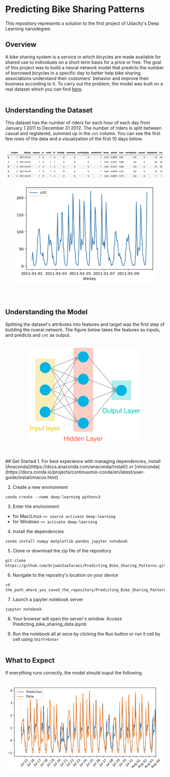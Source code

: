 # Predicting Bike Sharing Patterns

This repository represents a solution to the first project of Udacity's Deep Learning nanodegree.


## Overview

A bike sharing system is a service in which bicycles are made available for shared use to individuals on a
short term basis for a price or free. The goal of this project was to build a neural network model that predicts the number
of borrowed bicycles in a specific day to better help bike sharing associations understand their customers' behavior and improve
their business according to it. To carry out the problem, the model was built on a real dataset which you
can find [here](https://archive.ics.uci.edu/ml/datasets/Bike+Sharing+Dataset).
<br/><br/>

## Understanding the Dataset

This dataset has the number of riders for each hour of each day from January 1 2011 to December 31 2012. The number
of riders is split between casual and registered, summed up in the `cnt` column. You can see the first few rows
of the data and a visualization of the first 10 days below.
<br/><br/>
<p align="center">
<img src="Images/dataset.png" alt="dataset image" width="800" />
</p>

<p align="center">
<img src="Images/10days.png" alt="10 days visualization" width="450" />
</p>
<br/><br/>

## Understanding the Model
Splitting the dataset's attributes into features and target was the first step of building the nueral network. The figure below takes the features as inputs, and predicts and `cnt` as output.
<br/><br/>
<p align="center">
<img src="Images/neural_network.png" alt="nueral network" width="350" />
</p>
<br/><br/>
## Get Started
1. For best experience with managing dependencies, install [Anaconda](https://docs.anaconda.com/anaconda/install/) or
[miniconda](https://docs.conda.io/projects/continuumio-conda/en/latest/user-guide/install/macos.html)


2. Create a new environment
```
conda create --name deep-learning python=3
```
3. Enter the environment
* for Mac/Linux `>> source activate deep-learning`
* for Windows `>> activate deep-learning`

4. Install the dependencies
```
conda install numpy matplotlib pandas jupyter notebook
```
5. Clone or download the zip file of the repository
```
git clone https://github.com/OrjwanZaafarani/Predicting_Bike_Sharing_Patterns.git
```
6. Navigate to the repositry's location on your device
```
cd the_path_where_you_saved_the_repository/Predicting_Bike_Sharing_Patterns
```
7. Launch a jupyter notebook server
```
jupyter notebook
```
8. Your browser will open the server's window. Access Predicting_bike_sharing_data.ipynb


9. Run the notebook all at once by clicking the Run button or run it cell by cell using `Shift+Enter`
<br/><br/>
## What to Expect
If everything runs correctly, the model should ouput the following
<br/><br/>
<p align="center">
<img src="Images/output.png" alt="output image" width="500" />
</p>
